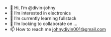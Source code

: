 - 👋 Hi, I’m @divin-johny
- 👀 I’m interested in electronics
- 🌱 I’m currently learning fullstack
- 💞️ I’m looking to collaborate on ...
- 📫 How to reach me johnydivin001@gmail.com

<!---
divin-johny/divin-johny is a ✨ special ✨ repository because its `README.md` (this file) appears on your GitHub profile.
You can click the Preview link to take a look at your changes.
--->
